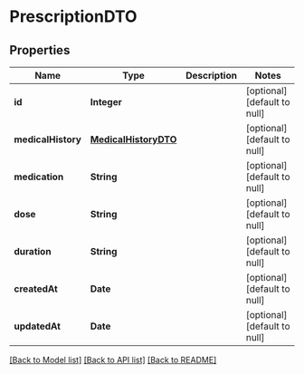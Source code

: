 # PrescriptionDTO
## Properties

| Name | Type | Description | Notes |
|------------ | ------------- | ------------- | -------------|
| **id** | **Integer** |  | [optional] [default to null] |
| **medicalHistory** | [**MedicalHistoryDTO**](MedicalHistoryDTO.md) |  | [optional] [default to null] |
| **medication** | **String** |  | [optional] [default to null] |
| **dose** | **String** |  | [optional] [default to null] |
| **duration** | **String** |  | [optional] [default to null] |
| **createdAt** | **Date** |  | [optional] [default to null] |
| **updatedAt** | **Date** |  | [optional] [default to null] |

[[Back to Model list]](../README.md#documentation-for-models) [[Back to API list]](../README.md#documentation-for-api-endpoints) [[Back to README]](../README.md)

